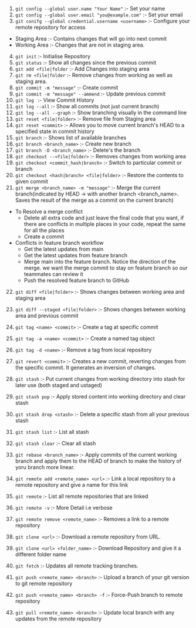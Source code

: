 1. `git config --global user.name "Your Name"` :- Set your name 
2. `git config --global user.email "you@example.com"` :- Set your email
3. `git conifg --global credential.username <username>` :- Configure your remote repository for access
- Staging Area :- Contains changes that will go into next commit
- Working Area :- Changes that are not in staging area. 

4. `git init` :- Initialise Repository 
5. `git status` :- Show all changes since the previous commit 
6. `git add <file|folder` :- Add Changes into staging area
7. `git rm <file|folder` :- Remove changes from working as well as staging area.
8. `git commit -m "message"` :- Create commit
9. `git commit -m "message" --ammend` :- Update previous commit
10. `git log ` :- View Commit History 
11. `git log --all` :- Show all commits (not just current branch)
12. `git log --all --graph` :- Show branching visually in the command line
13. `git reset <file|folder>` :- Remove file from Staging area 
14. `git reset <commit>` :- Allows you to move current branch's HEAD to a specified state in commit history 
15. `git branch` :- Shows list of available branches
16. `git branch <branch_name>` :- Create new branch
17. `git branch -D <branch_name>` :- Delete's the branch 
18. `git checkout --<file|folder>` :- Removes changes from working area
19. `git checkout <commit_hash|branch>` :- Switch to particular commit or branch 
20. `git checkout <hash|branch> <file|folder>` :- Restore the contents to given commit
21. `git merge <branch_name> -m "message"` :- Merge the current branch(indicated by HEAD -> with another branch <branch_name>. Saves the result of the merge as a commit on the current branch)
- To Resolve a merge conflict
	- Delete all extra code and just leave the final code that you want, if there are conflicts in multiple places in your code, repeat the same for all the places
	- Create a commit
- Conflicts in feature branch workflow
	- Get the latest updates from main
	- Get the latest updates from feature branch 
	- Merge main into the feature branch. Notice the direction of the merge. we want the merge commit to stay on feature branch so our teammates can review it 
	- Push the resolved feature branch to GitHub 

22. `git diff <file|folder>` :- Shows changes between working area and staging area
23. `git diff --staged <file|folder>` :- Shows changes between working area and previous commit 
24. `git tag <name> <commit>` :- Create a tag at specific commit 
25. `git tag -a <name> <commit>` :- Create a named tag object
26. `git tag -d <name>` :- Remove a tag from local repository 
27. `git revert <commit>` :- Creates a new commit, reverting changes from the specific commit. It generates an inversion of changes.
28. `git stash` :- Put current changes from working directory into stash for later use (both staged and ustaged)
29. `git stash pop` :- Apply stored content into working directory and clear stash 
30. `git stash drop <stash>`  :- Delete a specific stash from all your previous stash 
31. `git stash list` :- List all stash 
32. `git stash clear` :- Clear all stash  
33. `git rebase <branch_name>` :- Apply commits of the current working branch and apply them to the HEAD of branch to make the history of yoru branch more linear. 

34. `git remote add <remote_name> <url>` :- Link a local repository to a remote repository and give a name for this link
35. `git remote` :- List all remote repositories that are linked
36. `git remote -v` :- More Detail i.e verbose
37. `git remote remove <remote_name>` :- Removes a link to a remote repository 
38. `git clone <url>` :- Download a remote repository from URL.
39. `git clone <url> <folder_name>` :- Download Repository and give it a different folder name
40. `git fetch` :- Updates all remote tracking branches. 
41. `git push <remote_name> <branch>` :- Upload a branch of your git version to git remote repository 
42. `git push <remote_name> <branch> -f` :- Force-Push branch to remote repository 
43. `git pull <remote_name> <branch>` :- Update local branch with any updates from the remote repository 


